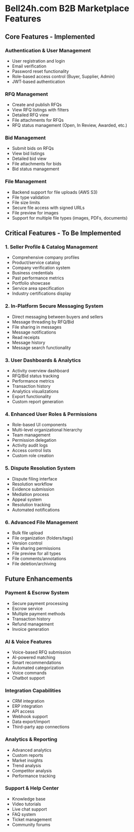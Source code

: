 # Bell24h.com B2B Marketplace Features

## Core Features - Implemented

### Authentication & User Management
- User registration and login
- Email verification
- Password reset functionality
- Role-based access control (Buyer, Supplier, Admin)
- JWT-based authentication

### RFQ Management
- Create and publish RFQs
- View RFQ listings with filters
- Detailed RFQ view
- File attachments for RFQs
- RFQ status management (Open, In Review, Awarded, etc.)

### Bid Management
- Submit bids on RFQs
- View bid listings
- Detailed bid view
- File attachments for bids
- Bid status management

### File Management
- Backend support for file uploads (AWS S3)
- File type validation
- File size limits
- Secure file access with signed URLs
- File preview for images
- Support for multiple file types (images, PDFs, documents)

## Critical Features - To Be Implemented

### 1. Seller Profile & Catalog Management
- Comprehensive company profiles
- Product/service catalog
- Company verification system
- Business credentials
- Past performance metrics
- Portfolio showcase
- Service area specification
- Industry certifications display

### 2. In-Platform Secure Messaging System
- Direct messaging between buyers and sellers
- Message threading by RFQ/Bid
- File sharing in messages
- Message notifications
- Read receipts
- Message history
- Message search functionality

### 3. User Dashboards & Analytics
- Activity overview dashboard
- RFQ/Bid status tracking
- Performance metrics
- Transaction history
- Analytics visualizations
- Export functionality
- Custom report generation

### 4. Enhanced User Roles & Permissions
- Role-based UI components
- Multi-level organizational hierarchy
- Team management
- Permission delegation
- Activity audit logs
- Access control lists
- Custom role creation

### 5. Dispute Resolution System
- Dispute filing interface
- Resolution workflow
- Evidence submission
- Mediation process
- Appeal system
- Resolution tracking
- Automated notifications

### 6. Advanced File Management
- Bulk file upload
- File organization (folders/tags)
- Version control
- File sharing permissions
- File preview for all types
- File comments/annotations
- File deletion/archiving

## Future Enhancements

### Payment & Escrow System
- Secure payment processing
- Escrow service
- Multiple payment methods
- Transaction history
- Refund management
- Invoice generation

### AI & Voice Features
- Voice-based RFQ submission
- AI-powered matching
- Smart recommendations
- Automated categorization
- Voice commands
- Chatbot support

### Integration Capabilities
- CRM integration
- ERP integration
- API access
- Webhook support
- Data export/import
- Third-party app connections

### Analytics & Reporting
- Advanced analytics
- Custom reports
- Market insights
- Trend analysis
- Competitor analysis
- Performance tracking

### Support & Help Center
- Knowledge base
- Video tutorials
- Live chat support
- FAQ system
- Ticket management
- Community forums 